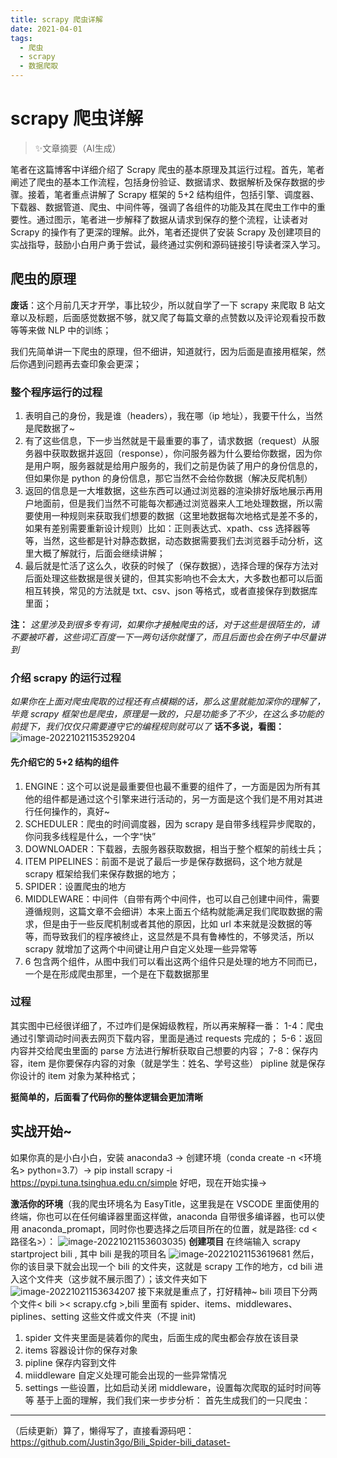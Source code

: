 ```yaml
---
title: scrapy 爬虫详解
date: 2021-04-01
tags: 
  - 爬虫
  - scrapy
  - 数据爬取
---
```


# scrapy 爬虫详解

> ✨文章摘要（AI生成）

<!-- DESC SEP -->

笔者在这篇博客中详细介绍了 Scrapy 爬虫的基本原理及其运行过程。首先，笔者阐述了爬虫的基本工作流程，包括身份验证、数据请求、数据解析及保存数据的步骤。接着，笔者重点讲解了 Scrapy 框架的 5+2 结构组件，包括引擎、调度器、下载器、数据管道、爬虫、中间件等，强调了各组件的功能及其在爬虫工作中的重要性。通过图示，笔者进一步解释了数据从请求到保存的整个流程，让读者对 Scrapy 的操作有了更深的理解。此外，笔者还提供了安装 Scrapy 及创建项目的实战指导，鼓励小白用户勇于尝试，最终通过实例和源码链接引导读者深入学习。

<!-- DESC SEP -->

## 爬虫的原理

**废话**：这个月前几天才开学，事比较少，所以就自学了一下 scrapy 来爬取 B 站文章以及标题，后面感觉数据不够，就又爬了每篇文章的点赞数以及评论观看投币数等等来做 NLP 中的训练；

我们先简单讲一下爬虫的原理，但不细讲，知道就行，因为后面是直接用框架，然后你遇到问题再去查印象会更深；
### 整个程序运行的过程

 1. 表明自己的身份，我是谁（headers），我在哪（ip 地址），我要干什么，当然是爬数据了~
 2. 有了这些信息，下一步当然就是干最重要的事了，请求数据（request）从服务器中获取数据并返回（response），你问服务器为什么要给你数据，因为你是用户啊，服务器就是给用户服务的，我们之前是伪装了用户的身份信息的，但如果你是 python 的身份信息，那它当然不会给你数据（解决反爬机制）
 3. 返回的信息是一大堆数据，这些东西可以通过浏览器的渲染排好版地展示再用户地面前，但是我们当然不可能每次都通过浏览器来人工地处理数据，所以需要使用一种规则来获取我们想要的数据（这里地数据每次地格式是差不多的，如果有差别需要重新设计规则）比如：正则表达式、xpath、css 选择器等等，当然，这些都是针对静态数据，动态数据需要我们去浏览器手动分析，这里大概了解就行，后面会继续讲解；
 4. 最后就是忙活了这么久，收获的时候了（保存数据），选择合理的保存方法对后面处理这些数据是很关键的，但其实影响也不会太大，大多数也都可以后面相互转换，常见的方法就是 txt、csv、json 等格式，或者直接保存到数据库里面；

**注：** *这里涉及到很多专有词，如果你才接触爬虫的话，对于这些是很陌生的，请不要被吓着，这些词汇百度一下一两句话你就懂了，而且后面也会在例子中尽量讲到*

### 介绍 scrapy 的运行过程
*如果你在上面对爬虫爬取的过程还有点模糊的话，那么这里就能加深你的理解了，毕竟 scrapy 框架也是爬虫，原理是一致的，只是功能多了不少，在这么多功能的前提下，我们仅仅只需要遵守它的编程规则就可以了*
**话不多说，看图：**
![image-20221021153529204](https://oss.justin3go.com/blogs/image-20221021153529204.png)

#### 先介绍它的 5+2 结构的组件

 1. ENGINE：这个可以说是最重要但也最不重要的组件了，一方面是因为所有其他的组件都是通过这个引擎来进行活动的，另一方面是这个我们是不用对其进行任何操作的，真好~
 2. SCHEDULER：爬虫的时间调度器，因为 scrapy 是自带多线程异步爬取的，你问我多线程是什么，一个字“快”
 3. DOWNLOADER：下载器，去服务器获取数据，相当于整个框架的前线士兵；
 4. ITEM PIPELINES：前面不是说了最后一步是保存数据码，这个地方就是 scrapy 框架给我们来保存数据的地方；
 5. SPIDER：设置爬虫的地方
 6. MIDDLEWARE：中间件（自带有两个中间件，也可以自己创建中间件，需要遵循规则，这篇文章不会细讲）本来上面五个结构就能满足我们爬取数据的需求，但是由于一些反爬机制或者其他的原因，比如 url 本来就是没数据的等等，而导致我们的程序被终止，这显然是不具有鲁棒性的，不够灵活，所以 scrapy 就增加了这两个中间键让用户自定义处理一些异常等
 7. 6 包含两个组件，从图中我们可以看出这两个组件只是处理的地方不同而已，一个是在形成爬虫那里，一个是在下载数据那里
 ### 过程
 其实图中已经很详细了，不过咋们是保姆级教程，所以再来解释一番：
 1-4：爬虫通过引擎调动时间表去网页下载内容，里面是通过 requests 完成的；
 5-6：返回内容并交给爬虫里面的 parse 方法进行解析获取自己想要的内容；
 7-8：保存内容，item 是你要保存内容的对象（就是学生：姓名、学号这些）
 pipline 就是保存你设计的 item 对象为某种格式；

 **挺简单的，后面看了代码你的整体逻辑会更加清晰**
 ## 实战开始~
 如果你真的是小白小白，安装 anaconda3 -> 创建环境（conda create -n <环境名> python=3.7）-> pip install scrapy -i https://pypi.tuna.tsinghua.edu.cn/simple 
 好吧，现在开始实操->

 **激活你的环境**（我的爬虫环境名为 EasyTitle，这里我是在 VSCODE 里面使用的终端，你也可以在任何编译器里面这样做，anaconda 自带很多编译器，也可以使用 anaconda_promapt，同时你也要选择之后项目所在的位置，就是路径: cd <路径名>）：
![image-20221021153603035](https://oss.justin3go.com/blogs/image-20221021153603035.png))
**创建项目** 在终端输入 scrapy startproject bili , 其中 bili 是我的项目名
![image-20221021153619681](https://oss.justin3go.com/blogs/image-20221021153619681.png)
然后，你的该目录下就会出现一个 bili 的文件夹，这就是 scrapy 工作的地方，cd bili 进入这个文件夹（这步就不展示图了）；该文件夹如下
![image-20221021153634207](https://oss.justin3go.com/blogs/image-20221021153634207.png)
接下来就是重点了，打好精神~
bili 项目下分两个文件< bili >< scrapy.cfg >,bili 里面有 spider、items、middlewares、piplines、setting 这些文件或文件夹（不提 init)

1. spider 文件夹里面是装着你的爬虫，后面生成的爬虫都会存放在该目录
2. items 容器设计你的保存对象
3. pipline 保存内容到文件
4. miiddleware 自定义处理可能会出现的一些异常情况
5. settings 一些设置，比如启动关闭 middleware，设置每次爬取的延时时间等等
    基于上面的理解，我们我们来一步步分析：
    首先生成我们的一只爬虫：

---

（后续更新）算了，懒得写了，直接看源码吧：https://github.com/Justin3go/Bili_Spider-bili_dataset-

